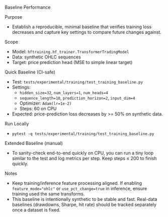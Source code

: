 Baseline Performance

Purpose
- Establish a reproducible, minimal baseline that verifies training loss decreases and capture key settings to compare future changes against.

Scope
- Model: `hftraining.hf_trainer.TransformerTradingModel`
- Data: synthetic OHLC sequences
- Target: price prediction head (MSE to simple linear target)

Quick Baseline (CI-safe)
- Test: `tests/experimental/training/test_training_baseline.py`
- Settings:
  - `hidden_size=32`, `num_layers=1`, `num_heads=4`
  - `sequence_length=10`, `prediction_horizon=2`, `input_dim=4`
  - Optimizer: `Adam(lr=1e-2)`
  - Steps: 60 on CPU
- Expected: price-prediction loss decreases by >= 50% on synthetic data.

Run Locally
- `pytest -q tests/experimental/training/test_training_baseline.py`

Extended Baseline (manual)
- To sanity-check end-to-end quickly on CPU, you can run a tiny loop similar to the test and log metrics per step. Keep steps ≤ 200 to finish quickly.

Notes
- Keep training/inference feature processing aligned. If enabling `feature_mode="ohlc"` or `use_pct_change=true` in inference, ensure training used the same transforms.
- This baseline is intentionally synthetic to be stable and fast. Real-data baselines (drawdowns, Sharpe, hit rate) should be tracked separately once a dataset is fixed.
